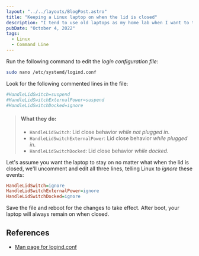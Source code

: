 ```yaml
---
layout: "../../layouts/BlogPost.astro"
title: "Keeping a Linux laptop on when the lid is closed"
description: "I tend to use old laptops as my home lab when I want to test anything on Linux, and for the longest time my home server was an old gaming laptop with a broken screen. Laptops barely take up space with the lid closed, and it only takes few quick commands to keep laptops on with the lid closed."
pubDate: "October 4, 2022"
tags:
  - Linux
  - Command Line
---
```


Run the following command to edit the _login configuration file_:

```bash
sudo nano /etc/systemd/logind.conf
```

Look for the following commented lines in the file:

```ini
#HandleLidSwitch=suspend
#HandleLidSwitchExternalPower=suspend
#HandleLidSwitchDocked=ignore
```

> #### What they do:
>
> - `HandleLidSwitch`: Lid close behavior _while not plugged in_.
> - `HandleLidSwitchExternalPower`: Lid close behavior _while plugged in_.
> - `HandleLidSwitchDocked`: Lid close behavior _while docked_.

Let's assume you want the laptop to stay on no matter what when the lid is closed, we'll uncomment and edit all three lines, telling Linux to _ignore_ these events:

```ini
HandleLidSwitch=ignore
HandleLidSwitchExternalPower=ignore
HandleLidSwitchDocked=ignore
```

Save the file and reboot for the changes to take effect. After boot, your laptop will always remain on when closed.

## References

- <a href="https://man7.org/linux/man-pages/man5/logind.conf.5.html" target="_blank">Man page for logind.conf</a>
